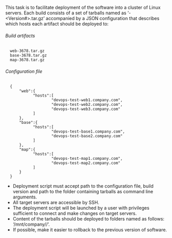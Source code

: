 This task is to facilitate deployment of the software into a cluster of Linux
servers. Each build consists of a set of tarballs named as ‘<artifact>-<Version#>.tar.gz’
accompanied by a JSON configuration that describes which hosts each artifact should be 
deployed to: <br />

###### Build	artifacts
```
  web-3678.tar.gz
  base-3678.tar.gz
  map-3678.tar.gz
```
###### Configuration	file
```
  {
      "web":{
            "hosts":[
                    "devops-test-web1.company.com",
                    "devops-test-web2.company.com",
                    "devops-test-web3.company.com"
            ]
      },
      "base":{
            "hosts":[
                    "devops-test-base1.company.com",
                    "devops-test-base2.company.com"
            ]
      },
      "map":{
            "hosts":[
                    "devops-test-map1.company.com",
                    "devops-test-map2.company.com"
            ]
      }
  }
```
* Deployment script must accept path to the configuration file, build version and path to the folder containing tarballs as command line arguments.
* All target servers are accessible by SSH.
* The deployment script will be launched by a user with privileges sufficient to connect and make changes on target servers.
* Content of the tarballs should be deployed to folders named as follows: ‘/mnt/company/<artifact>/’.
* If possible, make it easier to rollback to the previous version of software.
